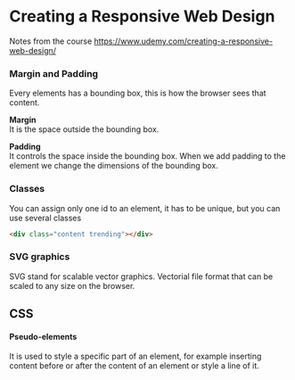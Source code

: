 # Creating a Responsive Web Design
Notes from the course https://www.udemy.com/creating-a-responsive-web-design/

### Margin and Padding
Every elements has a bounding box, this is how the browser sees that content.

**Margin**  
It is the space outside the bounding box.

**Padding**  
It controls the space inside the bounding box. When we add padding to the element we change the dimensions of the bounding box.

### Classes
You can assign only one id to an element, it has to be unique, but you can use several classes

```html
<div class="content trending"></div>
```

### SVG graphics
SVG stand for scalable vector graphics. Vectorial file format that can be scaled to any size on the browser.

## CSS
#### Pseudo-elements
It is used to style a specific part of an element, for example inserting content before or after the content of an element or style a line of it.
